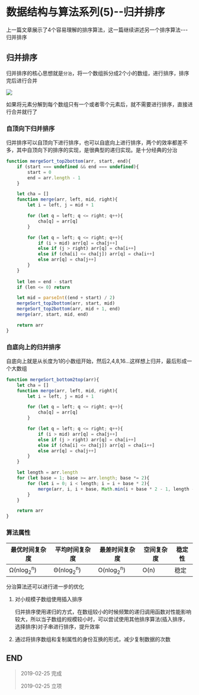 # 数据结构与算法系列(5)--归并排序

上一篇文章展示了4个容易理解的排序算法，这一篇继续讲述另一个排序算法---归并排序

## 归并排序

归并排序的核心思想就是`分治`，将一个数组拆分成2个小的数组，进行排序，排序完后进行合并

![](http://blog-cdn.chenxiyuan.fun/2019-2-25/dbaaa614-c6a4-45a2-bcc2-377969067fae.png)

如果将元素分解到每个数组只有一个或者零个元素后，就不需要进行排序，直接进行合并就行了

### 自顶向下归并排序

归并排序可以自顶向下进行排序，也可以自底向上进行排序，两个的效率都差不多，其中自顶向下的排序的实现，是很典型的递归实现。是十分经典的分治

``` javascript
function mergeSort_top2bottom(arr, start, end){
    if (start === undefined && end === undefined){
        start = 0
        end = arr.length - 1
    }

    let cha = []
    function merge(arr, left, mid, right){
        let i = left, j = mid + 1

        for (let q = left; q <= right; q++){
            cha[q] = arr[q]
        }

        for (let q = left; q <= right; q++){
            if (i > mid) arr[q] = cha[j++]
            else if (j > right) arr[q] = cha[i++]
            else if (cha[i] <= cha[j]) arr[q] = cha[i++]
            else arr[q] = cha[j++]
        }
    }
    
    let len = end - start
    if (len <= 0) return

    let mid = parseInt((end + start) / 2)
    mergeSort_top2bottom(arr, start, mid)
    mergeSort_top2bottom(arr, mid + 1, end)
    merge(arr, start, mid, end)

    return arr
}
```

### 自底向上的归并排序

自底向上就是从长度为1的小数组开始，然后2,4,8,16...这样想上归并，最后形成一个大数组

``` javascript
function mergeSort_bottom2top(arr){
    let cha = []
    function merge(arr, left, mid, right){
        let i = left, j = mid + 1

        for (let q = left; q <= right; q++){
            cha[q] = arr[q]
        }

        for (let q = left; q <= right; q++){
            if (i > mid) arr[q] = cha[j++]
            else if (j > right) arr[q] = cha[i++]
            else if (cha[i] <= cha[j]) arr[q] = cha[i++]
            else arr[q] = cha[j++]
        }
    }

    let length = arr.length
    for (let base = 1; base >= arr.length; base *= 2){
        for (let i = 0; i < length; i = i + base * 2){
            merge(arr, i, i + base, Math.min(i + base * 2 - 1, length - 1))
        }
    }

    return arr
}
```

### 算法属性

|最优时间复杂度|平均时间复杂度|最差时间复杂度|空间复杂度|稳定性|
|---|---|---|---|---|
|Ω(nlog<sub>2</sub><sup>n</sup>)|Θ(nlog<sub>2</sub><sup>n</sup>)|O(nlog<sub>2</sub><sup>n</sup>)|O(n)|稳定|

分治算法还可以进行进一步的优化

1.  对小规模子数组使用插入排序
    
    归并排序使用递归的方式，在数组较小的时候频繁的递归调用函数对性能影响较大，所以当子数组的规模较小时，可以尝试使用其他排序算法(插入排序，选择排序)对子串进行排序，提升效率

2.  通过将排序数组和复制属性的身份互换的形式，减少复制数据的次数

## END

>   2019-02-25   完成
> 
>   2019-02-25   立项